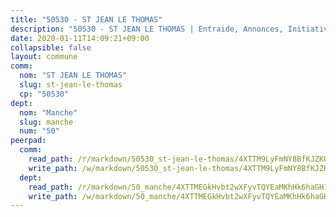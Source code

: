 ```yaml
---
title: "50530 - ST JEAN LE THOMAS"
description: "50530 - ST JEAN LE THOMAS | Entraide, Annonces, Initiatives"
date: 2020-01-11T14:09:21+09:00
collapsible: false
layout: commune
comm:
  nom: "ST JEAN LE THOMAS"
  slug: st-jean-le-thomas
  cp: "50530"
dept:
  nom: "Manche"
  slug: manche
  num: "50"
peerpad:
  comm:
    read_path: /r/markdown/50530_st-jean-le-thomas/4XTTM9LyFmNY8BfKJZKQCF2hjzMHNYDhdGtZKGCUNAhbHZET5
    write_path: /w/markdown/50530_st-jean-le-thomas/4XTTM9LyFmNY8BfKJZKQCF2hjzMHNYDhdGtZKGCUNAhbHZET5-K3TgTfh6Wnfdva1pYA4wYVU8Erp6pdysV8QXFhMspW2PVqc6ZyboUcteyDuj8mZ3mip3t9RbNDvAnG2eCnHHcifA32Lo9jq5jPqXAmj6B1emfkRkkgrSCtbq4Y1Rqd1Q8hg9Bes5
  dept:
    read_path: /r/markdown/50_manche/4XTTMEGkHvbt2wXFyvTQYEaMKhHk6haGH1SzsRNevKgBDTuXr
    write_path: /w/markdown/50_manche/4XTTMEGkHvbt2wXFyvTQYEaMKhHk6haGH1SzsRNevKgBDTuXr-K3TgUSx1rwmRRLqHcTLLdo4dVfTRKvf94KKagmUFPevWSp2f9nuc6fJF25TtLArzK8teuQ5TvuAMqW38N2MYgT18hBoXtjmKX9WuSn2vkujmSJPp3gF4gsuMmfEM8Th4Ap94heFE
---
```


